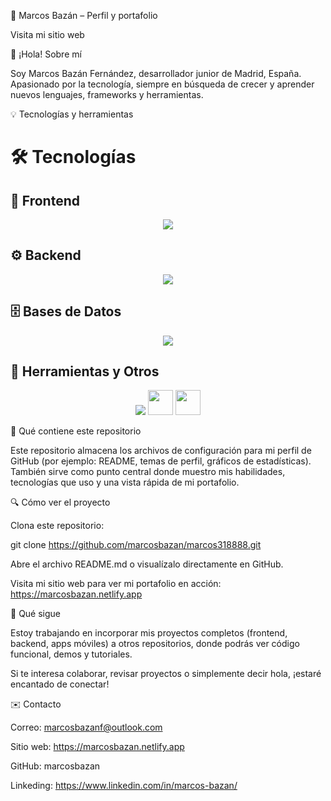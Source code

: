 📘 Marcos Bazán – Perfil y portafolio

Visita mi sitio web

👋 ¡Hola! Sobre mí

Soy Marcos Bazán Fernández, desarrollador junior de Madrid, España. Apasionado por la tecnología, siempre en búsqueda de crecer y aprender nuevos lenguajes, frameworks y herramientas.

💡 Tecnologías y herramientas

# 🛠️ Tecnologías

## 🎨 Frontend
<p align="center">
  <img src="https://skillicons.dev/icons?i=html,css,js,bootstrap,angular" />
</p>

## ⚙️ Backend
<p align="center">
  <img src="https://skillicons.dev/icons?i=java,python,flask" />
</p>

## 🗄️ Bases de Datos
<p align="center">
  <img src="https://skillicons.dev/icons?i=mysql,postgresql,sqlite" />
</p>

## 🧰 Herramientas y Otros
<p align="center">
  <img src="https://skillicons.dev/icons?i=git,github,figma" />
  <img src="https://cdn.jsdelivr.net/gh/devicons/devicon/icons/drupal/drupal-original.svg" width="40" height="40"/>
  <img src="https://cdn.jsdelivr.net/gh/devicons/devicon/icons/jupyter/jupyter-original.svg" width="40" height="40"/>
</p>


💼 Qué contiene este repositorio

Este repositorio almacena los archivos de configuración para mi perfil de GitHub (por ejemplo: README, temas de perfil, gráficos de estadísticas).
También sirve como punto central donde muestro mis habilidades, tecnologías que uso y una vista rápida de mi portafolio.

🔍 Cómo ver el proyecto

Clona este repositorio:

git clone https://github.com/marcosbazan/marcos318888.git


Abre el archivo README.md o visualízalo directamente en GitHub.

Visita mi sitio web para ver mi portafolio en acción: https://marcosbazan.netlify.app

🚀 Qué sigue

Estoy trabajando en incorporar mis proyectos completos (frontend, backend, apps móviles) a otros repositorios, donde podrás ver código funcional, demos y tutoriales.

Si te interesa colaborar, revisar proyectos o simplemente decir hola, ¡estaré encantado de conectar!

✉️ Contacto

Correo: marcosbazanf@outlook.com

Sitio web: https://marcosbazan.netlify.app

GitHub: marcosbazan

Linkeding: https://www.linkedin.com/in/marcos-bazan/
